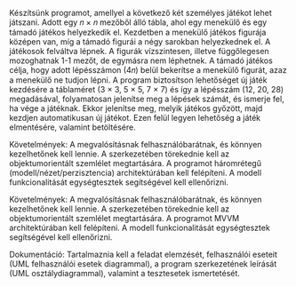Készítsünk programot, amellyel a következő két személyes játékot lehet játszani.
Adott egy 𝑛 × 𝑛 mezőből álló tábla, ahol egy menekülő és egy támadó játékos
helyezkedik el.
Kezdetben a menekülő játékos figurája középen van, míg a támadó figurái a négy
sarokban helyezkednek el. A játékosok felváltva lépnek. A figurák vízszintesen,
illetve függőlegesen mozoghatnak 1-1 mezőt, de egymásra nem léphetnek. A
támadó játékos célja, hogy adott lépésszámon (4𝑛) belül bekerítse a menekülő
figurát, azaz a menekülő ne tudjon lépni.
A program biztosítson lehetőséget új játék kezdésére a táblaméret (3 × 3, 5 × 5,
7 × 7) és így a lépésszám (12, 20, 28) megadásával, folyamatosan jelenítse meg a
lépések számát, és ismerje fel, ha vége a játéknak. Ekkor jelenítse meg, melyik
játékos győzött, majd kezdjen automatikusan új játékot. Ezen felül legyen
lehetőség a játék elmentésére, valamint betöltésére.

Követelmények: A megvalósításnak felhasználóbarátnak, és könnyen kezelhetőnek kell lennie. A szerkezetében törekednie kell az objektumorientált szemlélet megtartására. A programot háromrétegű (modell/nézet/perzisztencia) architektúrában kell felépíteni. A modell funkcionalitását egységtesztek segítségével kell ellenőrizni.

Követelmények: A megvalósításnak felhasználóbarátnak, és könnyen kezelhetőnek kell lennie. A szerkezetében törekednie kell az objektumorientált szemlélet megtartására. A programot MVVM architektúrában kell felépíteni. A modell funkcionalitását egységtesztek segítségével kell ellenőrizni.

Dokumentáció: Tartalmaznia kell a feladat elemzését, felhasználói eseteit (UML felhasználói esetek diagrammal), a program szerkezetének leírását (UML osztálydiagrammal), valamint a tesztesetek ismertetését.
